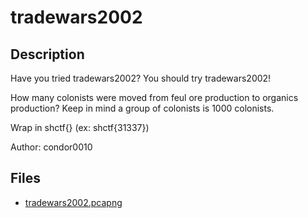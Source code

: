 # tradewars2002

## Description

Have you tried tradewars2002? You should try tradewars2002!

How many colonists were moved from feul ore production to organics production? Keep in mind a group of colonists is 1000 colonists. 

Wrap in shctf{}   (ex: shctf{31337})

Author: condor0010

## Files

* [tradewars2002.pcapng](files/tradewars2002.pcapng)

